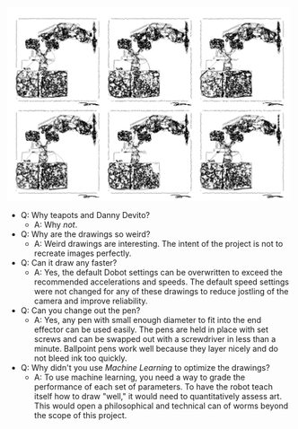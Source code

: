 ![Simulated robot portraits](images/output_images/self_portraits.png)


- Q: Why teapots and Danny Devito?
  - A: Why *not*.
- Q: Why are the drawings so weird?
  - A: Weird drawings are interesting. The intent of the project is not to recreate images perfectly.
- Q: Can it draw any faster?
  - A: Yes, the default Dobot settings can be overwritten to exceed the recommended accelerations and speeds. The default speed settings were not changed for any of these drawings to reduce jostling of the camera and improve reliability.
- Q: Can you change out the pen?
  - A: Yes, any pen with small enough diameter to fit into the end effector can be used easily. The pens are held in place with set screws and can be swapped out with a screwdriver in less than a minute. Ballpoint pens work well because they layer nicely and do not bleed ink too quickly.
- Q: Why didn't you use *Machine Learning* to optimize the drawings?
   - A: To use machine learning, you need a way to grade the performance of each set of parameters. To have the robot teach itself how to draw "well," it would need to quantitatively assess art. This would open a philosophical and technical can of worms beyond the scope of this project.
